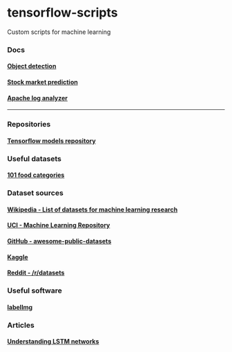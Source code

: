 # tensorflow-scripts
Custom scripts for machine learning

### Docs

#### [Object detection](models/object_detection/README.md)

#### [Stock market prediction](models/stock_market_prediction/README.md)

#### [Apache log analyzer](apache-log-analyzer/README.md)

---

### Repositories

#### [Tensorflow models repository](https://github.com/tensorflow/models)

### Useful datasets

#### [101 food categories](https://www.vision.ee.ethz.ch/datasets_extra/food-101/)

### Dataset sources

#### [Wikipedia - List of datasets for machine learning research](https://en.wikipedia.org/wiki/List_of_datasets_for_machine_learning_research)


#### [UCI - Machine Learning Repository](http://archive.ics.uci.edu/ml/datasets.html)


#### [GitHub - awesome-public-datasets](https://github.com/caesar0301/awesome-public-datasets)


#### [Kaggle](https://www.kaggle.com/datasets)


#### [Reddit - /r/datasets](https://www.reddit.com/r/datasets/)

### Useful software

#### [labelImg](https://github.com/tzutalin/labelImg)

### Articles

#### [Understanding LSTM networks](http://colah.github.io/posts/2015-08-Understanding-LSTMs/)
